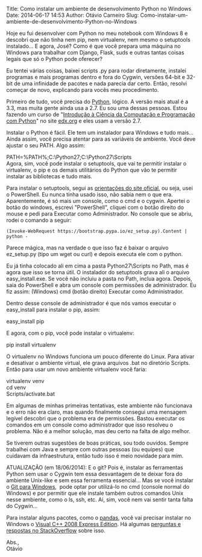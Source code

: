 Title: Como instalar um ambiente de desenvolvimento Python no Windows
Date: 2014-06-17 14:53
Author: Otávio Carneiro
Slug: Como-instalar-um-ambiente-de-desenvolvimento-Python-no-Windows

Hoje eu fui desenvolver com Python no meu notebook com Windows 8 e
descobri que não tinha nem pip, nem virtualenv, nem mesmo o setuptools
instalado... E agora, José? Como é que você prepara uma máquina no
Windows para trabalhar com Django, Flask, suds e outras tantas coisas
legais que só o Python pode oferecer?

Eu tentei várias coisas, baixei scripts .py para rodar diretamente,
instalei programas e mais programas dentro e fora do Cygwin, versões
64-bit e 32-bit de uma infinidade de pacotes e nada parecia dar certo.
Então, resolvi começar de novo, explicando para vocês meu procedimento.

Primeiro de tudo, você precisa do
[Python](https://www.python.org/downloads/), lógico. A versão mais atual
é a 3.3, mas muita gente ainda usa a 2.7. Eu sou uma dessas pessoas.
Estou fazendo um curso de "[Introdução à Ciência da Computação e
Programação com
Python](https://www.edx.org/course/mitx/mitx-6-00-1x-introduction-computer-1841)"
no site [edx.org](http://edx.org/) e eles usam a versão 2.7.

Instalar o Python é fácil. Ele tem um instalador para Windows e tudo
mais... Ainda assim, você precisa atentar para as variáveis de ambiente.
Você deve ajustar o seu PATH. Algo assim:

PATH=%PATH%;C:\\Python27;C:\\Python27\\Scripts  
Agora, sim, você pode instalar o setuptools, que vai te permitir
instalar o virtualenv, o pip e os demais utilitários do Python que vão
te permitir instalar as bibliotecas e tudo mais.

Para instalar o setuptools, segui as [orientações do site
oficial](https://pypi.python.org/pypi/setuptools/#windows-8-powershell),
ou seja, usei o PowerShell. Eu nunca tinha usado isso, não sabia nem o
que era. Aparentemente, é só mais um console, como o cmd e o cygwin.
Apertei o botão do windows, escrevi "PowerShell", cliquei com o botão
direito do mouse e pedi para Executar como Administrador. No console que
se abriu, rodei o comando a seguir:

``` {.literal-block}
(Invoke-WebRequest https://bootstrap.pypa.io/ez_setup.py).Content | python -
```

Parece mágica, mas na verdade o que isso faz é baixar o arquivo
ez\_setup.py (tipo um wget ou curl) e depois executa ele com o python.

Eu já tinha colocado ali em cima a pasta Python27\\Scripts no Path, mas
é agora que isso se torna útil. O instalador do setuptools grava ali o
arquivo easy\_install.exe. Se você não incluiu a pasta no Path, inclua
agora. Depois, saia do PowerShell e abra um console com permissões de
administrador. Eu fiz assim: (Windows) cmd (botão direito) Executar como
Administrador.

Dentro desse console de administrador é que nós vamos executar o
easy\_install para instalar o pip, assim:

easy\_install pip

E agora, com o pip, você pode instalar o virtualenv:

pip install virtualenv

O virtualenv no Windows funciona um pouco diferente do Linux. Para
ativar e desativar o ambiente virtual, ele grava arquivos .bat no
diretório Scripts. Então para usar um novo ambiente virtualenv você
faria:

virtualenv venv  
cd venv  
Scripts/activate.bat

Em algumas de minhas primeiras tentativas, este ambiente não funcionava
e o erro não era claro, mas quando finalmente consegui uma mensagem
legível descobri que o problema era de permissões. Bastou executar os
comandos em um console como administrador que isso resolveu o problema.
Não é a melhor solução, mas deu certo na falta de algo melhor.

Se tiverem outras sugestões de boas práticas, sou todo ouvidos. Sempre
trabalhei com Java e sempre com outras pessoas (ou equipes) que cuidavam
da infraestrutura, então tudo isso é meio novidade para mim.

ATUALIZAÇÃO (em 18/06/2014): E o git? Pois é, instalar as ferramentas
Python sem usar o Cygwin tem essa desvantagem de te deixar fora do
ambiente Unix-like e sem essa ferramenta essencial... Mas se você
instalar o [Git para Windows](http://git-scm.com/download/win),  pode
optar por utilizá-lo no cmd (console normal do Windows) e por permitir
que ele instale também outros comandos Unix nesse ambiente, como o ls,
ssh, etc. Aí, sim, você nem vai sentir tanta falta do Cygwin...

Para instalar alguns pacotes, como o
[pandas](http://pandas.pydata.org/pandas-docs/stable/install.html), você
vai precisar instalar no Windows o [Visual C++ 2008 Express
Edition](http://go.microsoft.com/?linkid=7729279). Há algumas [perguntas
e respostas no
StackOverflow](http://stackoverflow.com/questions/3047542/building-lxml-for-python-2-7-on-windows/5122521#5122521)
sobre isso.

Abs.,  
Otávio

